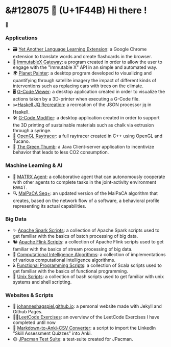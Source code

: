 # &#128075 👋  (U+1F44B) Hi there !

👋 

### Applications
- 🗃️ [Yet Another Language Learning Extension](https://github.com/johanneshagspiel/yet-another-language-learning-extension):  a Google Chrome extension to translate words and create flashcards in the browser.
- 🛒 [ImmutableX Gateway](https://github.com/johanneshagspiel/immutablex-gateway): a program created in order to allow the user to engage with the "Immutable X" API in an simple and automated way.
- 🌍 [Planet Painter](https://github.com/johanneshagspiel/planet-painter): a desktop program developed to visualizing and quantifying through satellite imagery the impact of different kinds of interventions such as replacing cars with trees on the climate.
- 🖥️ [G-Code Viewer](https://github.com/johanneshagspiel/gcode-viewer): a desktop application created in order to visualize the actions taken by a 3D-printer when executing a G-Code file.
- ✂️[Haskell JQ Recreation](https://github.com/johanneshagspiel/haskell-jq-recreation): a recreation of the JSON processor jq in Haskell.
- 🛠️ [G-Code Modifier](https://github.com/johanneshagspiel/gcode-modifier): a desktop application created in order to support the 3D printing of sustainable materials such as chalk via extrusion through a syringe.
- 🦜 [OpenGL Raytracer](https://github.com/johanneshagspiel/opengl-raytracer): a full raytracer created in C++ using OpenGL and Tucano.
- 🍏 [The Green Thumb](https://github.com/johanneshagspiel/the-green-thumb): a Java Client-server application to incentivize behavior that leads to less CO2 consumption.

### Machine Learning & AI

- 🤖 [MATRX Agent](https://github.com/johanneshagspiel/matrx-agent): a collaborative agent that can autonomously cooperate with other agents to complete tasks in the joint-activity environment BW4T.
- 🔍 [MalPaCA Seq+](https://github.com/johanneshagspiel/malpaca-seq): an updated version of the MalPaCA algorithm that creates, based on the network flow of a software, a behavioral profile representing its actual capabilities.

### Big Data

- ✨ [Apache Spark Scripts](https://github.com/johanneshagspiel/apache-spark-scripts): a collection of Apache Spark scripts used to get familiar with the basics of batch processing of big data.
- 🐿️ [Apache Flink Scripts](https://github.com/johanneshagspiel/apache-flink-scripts): a collection of Apache Flink scripts used to get familiar with the basics of stream processing of big data.
- 🧠 [Computational Intelligence Algorithms](https://github.com/johanneshagspiel/computational-intelligence-algorithms): a collection of implementations of various computational intelligence algorithms.
- 𝛌 [Functional Programming Scripts](https://github.com/johanneshagspiel/functional-programming-scripts): a collection of Scala scripts used to get familiar with the basics of functional programming.
- 📜 [Unix Scripts](https://github.com/johanneshagspiel/unix-scripts): a collection of bash scripts used to get familiar with unix systems and shell scripting.

### Websites & Scripts

- 🔱 [johanneshagspiel.github.io](https://github.com/johanneshagspiel/johanneshagspiel.github.io): a personal website made with Jekyll and Github Pages.
- 🏋️‍♂️[LeetCode Exercises](https://github.com/johanneshagspiel/leetcode-exercises): an overview of the LeetCode Exercises I have completed until now
- 💱 [Markdown-to-Anki-CSV Converter](https://github.com/johanneshagspiel/markdown-to-anki-csv-converter): a script to import the LinkedIn "Skill Assessment Quizzes" into Anki.
- 🟡 [JPacman Test Suite](https://github.com/johanneshagspiel/jpacman-test-suite): a test-suite created for JPacman.
